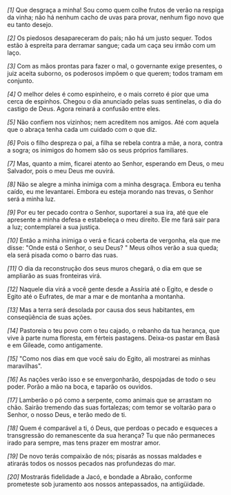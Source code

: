 *[1]* Que desgraça a minha! Sou como quem colhe frutos de verão na respiga da vinha; não há nenhum cacho de uvas para provar, nenhum figo novo que eu tanto desejo.

*[2]* Os piedosos desapareceram do país; não há um justo sequer. Todos estão à espreita para derramar sangue; cada um caça seu irmão com um laço.

*[3]* Com as mãos prontas para fazer o mal, o governante exige presentes, o juiz aceita suborno, os poderosos impõem o que querem; todos tramam em conjunto.

*[4]* O melhor deles é como espinheiro, e o mais correto é pior que uma cerca de espinhos. Chegou o dia anunciado pelas suas sentinelas, o dia do castigo de Deus. Agora reinará a confusão entre eles.

*[5]* Não confiem nos vizinhos; nem acreditem nos amigos. Até com aquela que o abraça tenha cada um cuidado com o que diz.

*[6]* Pois o filho despreza o pai, a filha se rebela contra a mãe, a nora, contra a sogra; os inimigos do homem são os seus próprios familiares.

*[7]* Mas, quanto a mim, ficarei atento ao Senhor, esperando em Deus, o meu Salvador, pois o meu Deus me ouvirá.

*[8]* Não se alegre a minha inimiga com a minha desgraça. Embora eu tenha caído, eu me levantarei. Embora eu esteja morando nas trevas, o Senhor será a minha luz.

*[9]* Por eu ter pecado contra o Senhor, suportarei a sua ira, até que ele apresente a minha defesa e estabeleça o meu direito. Ele me fará sair para a luz; contemplarei a sua justiça.

*[10]* Então a minha inimiga o verá e ficará coberta de vergonha, ela que me disse: "Onde está o Senhor, o seu Deus? " Meus olhos verão a sua queda; ela será pisada como o barro das ruas.

*[11]* O dia da reconstrução dos seus muros chegará, o dia em que se ampliarão as suas fronteiras virá.

*[12]* Naquele dia virá a você gente desde a Assíria até o Egito, e desde o Egito até o Eufrates, de mar a mar e de montanha a montanha.

*[13]* Mas a terra será desolada por causa dos seus habitantes, em conseqüência de suas ações.

*[14]* Pastoreia o teu povo com o teu cajado, o rebanho da tua herança, que vive à parte numa floresta, em férteis pastagens. Deixa-os pastar em Basã e em Gileade, como antigamente.

*[15]* "Como nos dias em que você saiu do Egito, ali mostrarei as minhas maravilhas".

*[16]* As nações verão isso e se envergonharão, despojadas de todo o seu poder. Porão a mão na boca, e taparão os ouvidos.

*[17]* Lamberão o pó como a serpente, como animais que se arrastam no chão. Sairão tremendo das suas fortalezas; com temor se voltarão para o Senhor, o nosso Deus, e terão medo de ti.

*[18]* Quem é comparável a ti, ó Deus, que perdoas o pecado e esqueces a transgressão do remanescente da sua herança? Tu que não permaneces irado para sempre, mas tens prazer em mostrar amor.

*[19]* De novo terás compaixão de nós; pisarás as nossas maldades e atirarás todos os nossos pecados nas profundezas do mar.

*[20]* Mostrarás fidelidade a Jacó, e bondade a Abraão, conforme prometeste sob juramento aos nossos antepassados, na antigüidade.

